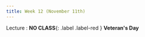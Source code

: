 ```yaml
---
title: Week 12 (November 11th)
---
```


Lecture
: **NO CLASS**{: .label .label-red } **Veteran's Day**